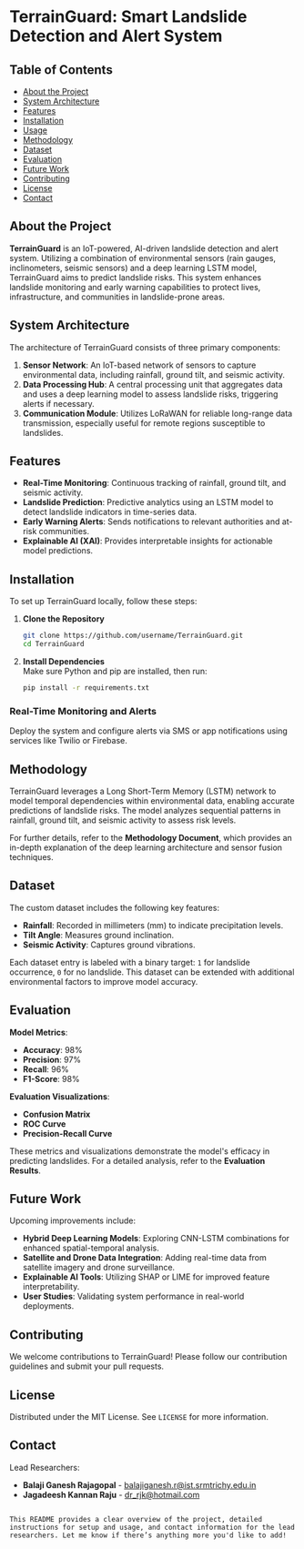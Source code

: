 # TerrainGuard: Smart Landslide Detection and Alert System

## Table of Contents
- [About the Project](#about-the-project)
- [System Architecture](#system-architecture)
- [Features](#features)
- [Installation](#installation)
- [Usage](#usage)
- [Methodology](#methodology)
- [Dataset](#dataset)
- [Evaluation](#evaluation)
- [Future Work](#future-work)
- [Contributing](#contributing)
- [License](#license)
- [Contact](#contact)

## About the Project
**TerrainGuard** is an IoT-powered, AI-driven landslide detection and alert system. Utilizing a combination of environmental sensors (rain gauges, inclinometers, seismic sensors) and a deep learning LSTM model, TerrainGuard aims to predict landslide risks. This system enhances landslide monitoring and early warning capabilities to protect lives, infrastructure, and communities in landslide-prone areas.

## System Architecture
The architecture of TerrainGuard consists of three primary components:

1. **Sensor Network**: An IoT-based network of sensors to capture environmental data, including rainfall, ground tilt, and seismic activity.
2. **Data Processing Hub**: A central processing unit that aggregates data and uses a deep learning model to assess landslide risks, triggering alerts if necessary.
3. **Communication Module**: Utilizes LoRaWAN for reliable long-range data transmission, especially useful for remote regions susceptible to landslides.

## Features
- **Real-Time Monitoring**: Continuous tracking of rainfall, ground tilt, and seismic activity.
- **Landslide Prediction**: Predictive analytics using an LSTM model to detect landslide indicators in time-series data.
- **Early Warning Alerts**: Sends notifications to relevant authorities and at-risk communities.
- **Explainable AI (XAI)**: Provides interpretable insights for actionable model predictions.

## Installation

To set up TerrainGuard locally, follow these steps:

1. **Clone the Repository**
   ```bash
   git clone https://github.com/username/TerrainGuard.git
   cd TerrainGuard
   ```

2. **Install Dependencies**  
   Make sure Python and pip are installed, then run:
   ```bash
   pip install -r requirements.txt
   ```


### Real-Time Monitoring and Alerts
Deploy the system and configure alerts via SMS or app notifications using services like Twilio or Firebase.

## Methodology
TerrainGuard leverages a Long Short-Term Memory (LSTM) network to model temporal dependencies within environmental data, enabling accurate predictions of landslide risks. The model analyzes sequential patterns in rainfall, ground tilt, and seismic activity to assess risk levels.

For further details, refer to the **Methodology Document**, which provides an in-depth explanation of the deep learning architecture and sensor fusion techniques.

## Dataset
The custom dataset includes the following key features:

- **Rainfall**: Recorded in millimeters (mm) to indicate precipitation levels.
- **Tilt Angle**: Measures ground inclination.
- **Seismic Activity**: Captures ground vibrations.
  
Each dataset entry is labeled with a binary target: `1` for landslide occurrence, `0` for no landslide. This dataset can be extended with additional environmental factors to improve model accuracy.

## Evaluation

**Model Metrics**:
- **Accuracy**: 98%
- **Precision**: 97%
- **Recall**: 96%
- **F1-Score**: 98%

**Evaluation Visualizations**:
- **Confusion Matrix**
- **ROC Curve**
- **Precision-Recall Curve**

These metrics and visualizations demonstrate the model's efficacy in predicting landslides. For a detailed analysis, refer to the **Evaluation Results**.

## Future Work
Upcoming improvements include:

- **Hybrid Deep Learning Models**: Exploring CNN-LSTM combinations for enhanced spatial-temporal analysis.
- **Satellite and Drone Data Integration**: Adding real-time data from satellite imagery and drone surveillance.
- **Explainable AI Tools**: Utilizing SHAP or LIME for improved feature interpretability.
- **User Studies**: Validating system performance in real-world deployments.

## Contributing
We welcome contributions to TerrainGuard! Please follow our contribution guidelines and submit your pull requests.

## License
Distributed under the MIT License. See `LICENSE` for more information.

## Contact
Lead Researchers:
- **Balaji Ganesh Rajagopal** - [balajiganesh.r@ist.srmtrichy.edu.in](mailto:balajiganesh.r@ist.srmtrichy.edu.in)
- **Jagadeesh Kannan Raju** - [dr_rjk@hotmail.com](mailto:dr_rjk@hotmail.com)
```

This README provides a clear overview of the project, detailed instructions for setup and usage, and contact information for the lead researchers. Let me know if there’s anything more you'd like to add!
